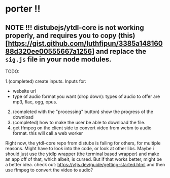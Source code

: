 # porter !!

## NOTE !!! distubejs/ytdl-core is not working properly, and requires you to copy (this)[https://gist.github.com/luthfipun/3385a14816088d320ee00555667a1256] and replace the `sig.js` file in your node modules.
TODO:

1.(completed) create inputs. Inputs for:
- website url
- type of audio format you want (drop down): types of audio to offer are mp3, flac, ogg, opus.

2. (completed with the "processing" button) show the progress of the download
3. (completed) how to make the user be able to download the file.
4. get ffmpeg on the client side to convert video from webm to audio format. this will call a web worker


Right now, the ytdl-core repo from distube is failing for others, for multiple reasons. Might have to look into the code, or look at other libs.
Maybe i should just use the ytdlp wrapper (the terminal based wrapper) and make
an app off of that, which albeit, is cursed. But if that works better, might be
a better idea.
check out: https://ytjs.dev/guide/getting-started.html and then use ffmpeg to convert the video to audio?
